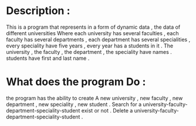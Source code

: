 # Description :
This is a program that represents in a form of dynamic data , 
the data of different universities Where each university has several faculties , 
each faculty has several departments , 
each department has several specialities , 
every speciality have five years ,
every year has a students in it .
The university , the faculty , the department , the speciality have names .
students have first and last name .
# What does the program Do :
the program has the ability to create A new university , new faculty , new department , new speciality , new student .
Search for a university-faculty-department-speciality-student exist or not .
Delete a university-faculty-department-speciality-student .

